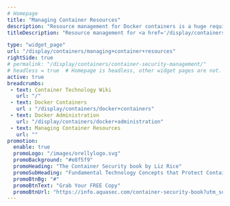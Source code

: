 ```yaml
---
# Homepage
title: "Managing Container Resources"
description: "Resource management for Docker containers is a huge requirement for production users. It is necessary for running multiple containers on a single host in an efficient way and to ensure that one container does not starve the others in terms of cpu, memory, io, or networking. This page gathers resources about how to improve Docker performance by managing it's resources."
titleDescription: "Resource management for <a href='/display/containers/docker+containers'>Docker containers</a> is a huge requirement for production users. It is necessary for running multiple <a href='/display/containers/what+is+a+container'>containers</a> on a single host in an efficient way and to ensure that one container does not starve the others in terms of cpu, memory, io, or <a href='/display/containers/container+networking+best+practices'>networking</a>. This page gathers resources about how to improve Docker performance by managing it's resources." 

type: "widget_page"
url: "/display/containers/managing+container+resources" 
rightSide: true 
# permalink: "/display/containers/container-security-management/"
# headless = true  # Homepage is headless, other widget pages are not.
active: true
breadcrumbs:
 - text: Container Technology Wiki
   url: "/"
 - text: Docker Containers
   url : "/display/containers/docker+containers"
 - text: Docker Administration
   url: "/display/containers/docker+administration"
 - text: Managing Container Resources
   url: ""
promotion:
  enable: true
  promoLogo: "/images/orellylogo.svg"
  promoBackground: "#e8f5f9"
  promoHeading: "The Container Security book by Liz Rice"
  promoSubHeading: "Fundamental Technology Concepts that Protect Containerized Applications"
  promoBtnBg: "#"
  promoBtnText: "Grab Your FREE Copy"
  promoBtnUrl: "https://info.aquasec.com/container-security-book?utm_source=wiki"
---
```




